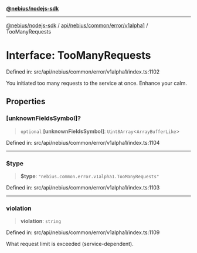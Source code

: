 [**@nebius/nodejs-sdk**](../../../../../../README.md)

---

[@nebius/nodejs-sdk](../../../../../../README.md) / [api/nebius/common/error/v1alpha1](../README.md) / TooManyRequests

# Interface: TooManyRequests

Defined in: src/api/nebius/common/error/v1alpha1/index.ts:1102

You initiated too many requests to the service at once. Enhance your calm.

## Properties

### \[unknownFieldsSymbol\]?

> `optional` **\[unknownFieldsSymbol\]**: `Uint8Array`\<`ArrayBufferLike`\>

Defined in: src/api/nebius/common/error/v1alpha1/index.ts:1104

---

### $type

> **$type**: `"nebius.common.error.v1alpha1.TooManyRequests"`

Defined in: src/api/nebius/common/error/v1alpha1/index.ts:1103

---

### violation

> **violation**: `string`

Defined in: src/api/nebius/common/error/v1alpha1/index.ts:1109

What request limit is exceeded (service-dependent).
